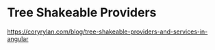 # Tree Shakeable Providers
https://coryrylan.com/blog/tree-shakeable-providers-and-services-in-angular